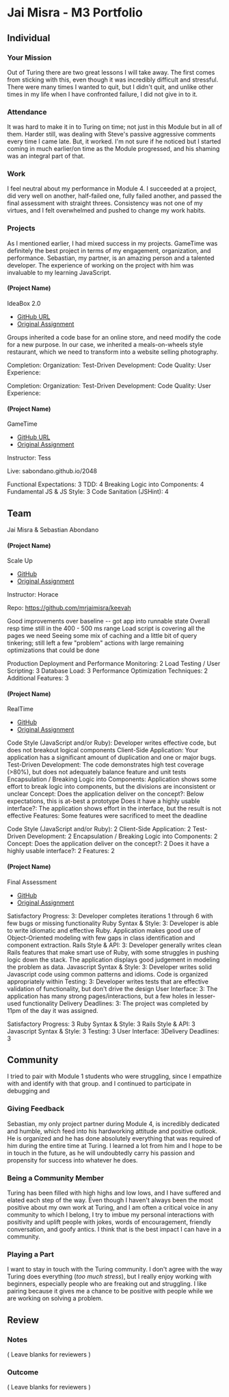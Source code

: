 # Jai Misra - M3 Portfolio

## Individual

### Your Mission

Out of Turing there are two great lessons I will take away. The first comes from
sticking with this, even though it was incredibly difficult and stressful.
There were many times I wanted to quit, but I didn't quit, and unlike other
times in my life when I have confronted failure, I did not give in to it.

### Attendance

It was hard to make it in to Turing on time; not just in this Module but in all
of them. Harder still, was dealing with Steve's passive aggressive comments
every time I came late. But, it worked. I'm not sure if he noticed but I started
coming in much earlier/on time as the Module progressed, and his shaming was an
integral part of that.

### Work

I feel neutral about my performance in Module 4. I succeeded at a project,
did very well on another, half-failed one, fully failed another, and passed the
final assessment with straight threes. Consistency was not one of my virtues,
and I felt overwhelmed and pushed to change my work habits.  

### Projects

As I mentioned earlier, I had mixed success in my projects. GameTime was definitely
the best project in terms of my engagement, organization, and performance. Sebastian,
my partner, is an amazing person and a talented developer. The experience of working
on the project with him was invaluable to my learning JavaScript.

#### (Project Name)

IdeaBox 2.0

* [GitHub URL](http://github.com/mrjaimisra/the_pivot)
* [Original Assignment](https://github.com/turingschool/lesson_plans/blob/master/ruby_03-professional_rails_applications/the_pivot.markdown)

Groups inherited a code base for an online store, and need modify the code for a new purpose. In our case, we inherited a meals-on-wheels style restaurant, which we need to transform into a website selling photography.

Completion: 
Organization: 
Test-Driven Development: 
Code Quality: 
User Experience: 

Completion: 
Organization: 
Test-Driven Development: 
Code Quality: 
User Experience: 

#### (Project Name)

GameTime

* [GitHub URL](https://github.com/sabondano/2048)
* [Original Assignment](https://github.com/turingschool/lesson_plans/blob/master/ruby_04-apis_and_scalability/gametime_project.markdown)

Instructor: Tess

Live: sabondano.github.io/2048

Functional Expectations: 3
TDD: 4
Breaking Logic into Components: 4
Fundamental JS & JS Style: 3
Code Sanitation (JSHint): 4 
 
## Team

Jai Misra & Sebastian Abondano

#### (Project Name)

Scale Up

* [GitHub](https://github.com/mrjaimisra/keevah)
* [Original Assignment](https://github.com/turingschool)

Instructor: Horace

Repo: https://github.com/mrjaimisra/keevah

Good improvements over baseline -- got app into runnable state
Overall resp time still in the 400 - 500 ms range
Load script is covering all the pages we need
Seeing some mix of caching and a little bit of query tinkering; still left a few "problem" actions with large remaining optimizations that could be done

Production Deployment and Performance Monitoring: 2
Load Testing / User Scripting: 3
Database Load: 3
Performance Optimization Techniques: 2
Additional Features: 3

#### (Project Name)

RealTime

* [GitHub](https://github.com/mrjaimisra/shiny-silver-poll)
* [Original Assignment](https://github.com/turingschool/curriculum/blob/master/source/projects/real_time.markdown)

Code Style (JavaScript and/or Ruby): Developer writes effective code, but does not breakout logical components
Client-Side Application: Your application has a significant amount of duplication and one or major bugs.
Test-Driven Development: The code demonstrates high test coverage (>80%), but does not adequately balance feature and unit tests
Encapsulation / Breaking Logic into Components: Application shows some effort to break logic into components, but the divisions are inconsistent or unclear
Concept: Does the application deliver on the concept?: Below expectations, this is at-best a prototype
Does it have a highly usable interface?: The application shows effort in the interface, but the result is not effective
Features: Some features were sacrificed to meet the deadline

Code Style (JavaScript and/or Ruby): 2
Client-Side Application: 2
Test-Driven Development: 2 
Encapsulation / Breaking Logic into Components: 2
Concept: Does the application deliver on the concept?: 2
Does it have a highly usable interface?: 2
Features: 2

#### (Project Name)

Final Assessment

* [GitHub](http://github.com/mrjaimisra/final-assessment)
* [Original Assignment](https://gist.github.com/stevekinney/7423bf8d4a4a8622b386)

Satisfactory Progress: 3: Developer completes iterations 1 through 6 with few bugs or missing functionality
Ruby Syntax & Style: 3: Developer is able to write idiomatic and effective Ruby. Application makes good use of Object-Oriented modeling with few gaps in class identification and component extraction.
Rails Style & API: 3: Developer generally writes clean Rails features that make smart use of Ruby, with some struggles in pushing logic down the stack. The application displays good judgement in modeling the problem as data.
Javascript Syntax & Style: 3: Developer writes solid Javascript code using common patterns and idioms. Code is organized appropriately within
Testing: 3: Developer writes tests that are effective validation of functionality, but don't drive the design
​User Interface: 3: The application has many strong pages/interactions, but a few holes in lesser-used functionality
​Delivery Deadlines: 3: The project was completed by 11pm of the day it was assigned.

Satisfactory Progress: 3
Ruby Syntax & Style: 3
Rails Style & API: 3
Javascript Syntax & Style: 3
Testing: 3
​User Interface: 3
​Delivery Deadlines: 3

## Community

I tried to pair with Module 1 students who were struggling, since I empathize with
and identify with that group. and I continued to participate in
debugging and 

### Giving Feedback

Sebastian, my only project partner during Module 4, is incredibly dedicated and humble,
which feed into his hardworking attitude and positive outlook. He is organized and he
has done absolutely everything that was required of him during the entire time at
Turing. I learned a lot from him and I hope to be in touch in the future, as he will
undoubtedly carry his passion and propensity for success into whatever he does.

### Being a Community Member

Turing has been filled with high highs and low lows, and I have suffered and elated
each step of the way. Even though I haven't always been the most positive about my own
work at Turing, and I am often a critical voice in any community to which I belong,
I try to imbue my personal interactions with positivity and uplift people with
jokes, words of encouragement, friendly conversation, and goofy antics. I think
that is the best impact I can have in a community. 

### Playing a Part

I want to stay in touch with the Turing community. I don't agree with the way Turing
does everything (*too much stress*), but I really enjoy working with beginners,
especially people who are freaking out and struggling. I like pairing because it gives
me a chance to be positive with people while we are working on solving a problem.

## Review

### Notes

( Leave blanks for reviewers )

### Outcome

( Leave blanks for reviewers )
